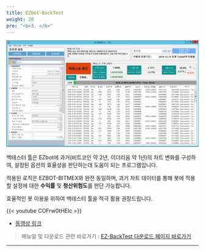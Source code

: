 ```yaml
---
title: EZbot-BackTest
weight: 20
pre: "<b>3. </b>"
---
```


![](/picture/Backtest1.png?width=700&height=400)

백테스터 툴은 EZbot에 과거(비트코인 약 2년, 이더리움 약 1년)의 차트 변화를 구성하여, 설정된 옵션의 효율성을 판단하는데 도움이 되는 프로그램입니다.

적용된 로직은 EZBOT-BITMEX와 완전 동일하며, 과거 차트 데이터를 통해 봇에 적용할 설정에 대한 **수익률** 및 **청산위험도**를 판단 가능합니다.

효율적인 봇 이용을 위하여 백테스터 툴을 적극 활용 권장드립니다.


{{< youtube COFrw0tHElc >}}
- [동영상 링크](https://www.youtube.com/watch?v=COFrw0tHElc&feature=youtu.be&t=21)

>메뉴얼 및 다운로드 관련 바로가기 : 
[EZ-BackTest 다운로드 페이지 바로가기](/4_install_file/tester_tool_file/)

---